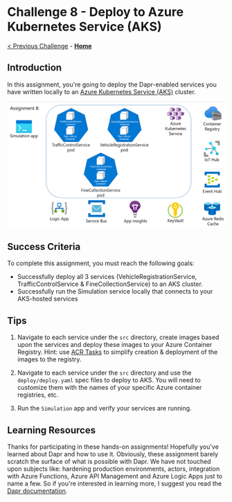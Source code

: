 # Challenge 8 - Deploy to Azure Kubernetes Service (AKS)

[< Previous Challenge](./Challenge07.md) - **[Home](../README.md)**

## Introduction

In this assignment, you're going to deploy the Dapr-enabled services you have written locally to an [Azure Kubernetes Service (AKS)](https://docs.microsoft.com/en-us/azure/aks/) cluster.

![architecture](../.img/Challenge-08/architecture.png)


## Success Criteria

To complete this assignment, you must reach the following goals:

- Successfully deploy all 3 services (VehicleRegistrationService, TrafficControlService & FineCollectionService) to an AKS cluster.
- Successfully run the Simulation service locally that connects to your AKS-hosted services

## Tips

1. 	Navigate to each service under the `src` directory, create images based upon the services and deploy these images to your Azure Container Registry. Hint: use [ACR Tasks](https://docs.microsoft.com/en-us/azure/container-registry/container-registry-tasks-overview) to simplify creation & deployment of the images to the registry.

2. 	Navigate to each service under the `src` directory and use the `deploy/deploy.yaml` spec files to deploy to AKS. You will need to customize them with the
   	names of your specific Azure container registries, etc.

3.	Run the `Simulation` app and verify your services are running.


## Learning Resources

Thanks for participating in these hands-on assignments! Hopefully you've learned about Dapr and how to use it. Obviously, these assignment barely scratch the surface of what is possible with Dapr. We have not touched upon subjects like: hardening production environments, actors, integration with Azure Functions, Azure API Management and Azure Logic Apps just to name a few. So if you're interested in learning more, I suggest you read the [Dapr documentation](https://docs.dapr.io).

